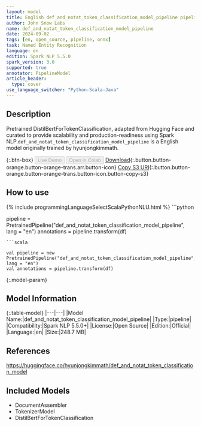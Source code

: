```yaml
---
layout: model
title: English def_and_notat_token_classification_model_pipeline pipeline DistilBertForTokenClassification from hyunjongkimmath
author: John Snow Labs
name: def_and_notat_token_classification_model_pipeline
date: 2024-09-02
tags: [en, open_source, pipeline, onnx]
task: Named Entity Recognition
language: en
edition: Spark NLP 5.5.0
spark_version: 3.0
supported: true
annotator: PipelineModel
article_header:
  type: cover
use_language_switcher: "Python-Scala-Java"
---
```


## Description

Pretrained DistilBertForTokenClassification, adapted from Hugging Face and curated to provide scalability and production-readiness using Spark NLP.`def_and_notat_token_classification_model_pipeline` is a English model originally trained by hyunjongkimmath.

{:.btn-box}
<button class="button button-orange" disabled>Live Demo</button>
<button class="button button-orange" disabled>Open in Colab</button>
[Download](https://s3.amazonaws.com/auxdata.johnsnowlabs.com/public/models/def_and_notat_token_classification_model_pipeline_en_5.5.0_3.0_1725267392003.zip){:.button.button-orange.button-orange-trans.arr.button-icon}
[Copy S3 URI](s3://auxdata.johnsnowlabs.com/public/models/def_and_notat_token_classification_model_pipeline_en_5.5.0_3.0_1725267392003.zip){:.button.button-orange.button-orange-trans.button-icon.button-copy-s3}

## How to use



<div class="tabs-box" markdown="1">
{% include programmingLanguageSelectScalaPythonNLU.html %}
```python

pipeline = PretrainedPipeline("def_and_notat_token_classification_model_pipeline", lang = "en")
annotations =  pipeline.transform(df)   

```
```scala

val pipeline = new PretrainedPipeline("def_and_notat_token_classification_model_pipeline", lang = "en")
val annotations = pipeline.transform(df)

```
</div>

{:.model-param}
## Model Information

{:.table-model}
|---|---|
|Model Name:|def_and_notat_token_classification_model_pipeline|
|Type:|pipeline|
|Compatibility:|Spark NLP 5.5.0+|
|License:|Open Source|
|Edition:|Official|
|Language:|en|
|Size:|248.7 MB|

## References

https://huggingface.co/hyunjongkimmath/def_and_notat_token_classification_model

## Included Models

- DocumentAssembler
- TokenizerModel
- DistilBertForTokenClassification